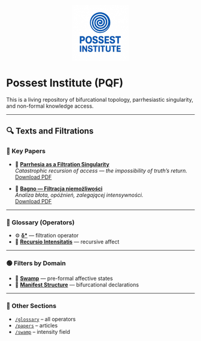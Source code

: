<p align="center">
  <img src="logo1.png" alt="Possest Institute" width="150"/>
</p>

# Possest Institute (PQF)

This is a living repository of bifurcational topology, parrhesiastic singularity, and non-formal knowledge access.

---

## 🔍 Texts and Filtrations

### 🔴 Key Papers

- 📄 **[Parrhesia as a Filtration Singularity](./parrhesia.md)**  
  *Catastrophic recursion of access — the impossibility of truth’s return.*  
  [Download PDF](./parrhesia.pdf)

- 🌊 **[Bagno — Filtracja niemożliwości](./bagno.md)**  
  *Analiza błota, opóźnień, zalegającej intensywności.*  
  [Download PDF](./bagno.pdf)

---

### 🔵 Glossary (Operators)

- ⚙️ **[δ*](./glossary/delta-star.md)** — filtration operator
- 🔁 **[Recursio Intensitatis](./glossary/recursio-intensitatis.md)** — recursive affect

---

### 🟢 Filters by Domain

- 🧱 **[Swamp](./swamp/intensity.md)** — pre-formal affective states
- 📜 **[Manifest Structure](./manifest/structure.md)** — bifurcational declarations

---

### 📂 Other Sections

- [`/glossary`](./glossary) – all operators
- [`/papers`](./papers) – articles
- [`/swamp`](./swamp) – intensity field
